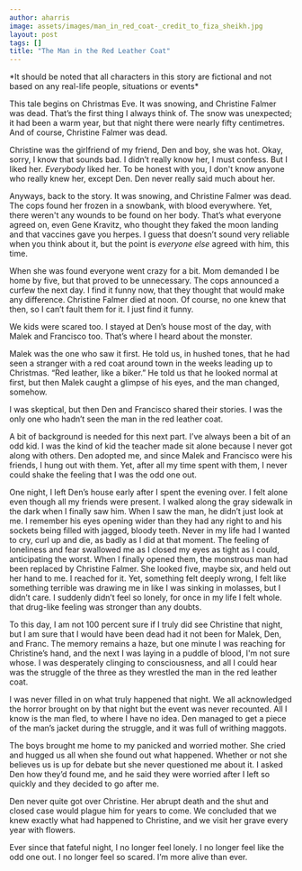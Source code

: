 ```yaml
---
author: aharris
image: assets/images/man_in_red_coat-_credit_to_fiza_sheikh.jpg
layout: post
tags: []
title: "The Man in the Red Leather Coat"
---
```



\*It should be noted that all characters in this story are fictional and 
not based on any real-life people, situations or events\*

This tale begins on Christmas Eve. It was snowing, and Christine Falmer
was dead. That’s the first thing I always think of. The snow was
unexpected; it had been a warm year, but that night there were nearly
fifty centimetres. And of course, Christine Falmer was dead.

Christine was the girlfriend of my friend, Den and boy, she was hot.
Okay, sorry, I know that sounds bad. I didn’t really know her, I must
confess. But I liked her. *Everybody* liked her. To be honest with you,
I don't know anyone who really knew her, except Den. Den never really
said much about her.

Anyways, back to the story. It was snowing, and Christine Falmer was
dead. The cops found her frozen in a snowbank, with blood everywhere.
Yet, there weren't any wounds to be found on her body. That’s what
everyone agreed on, even Gene Kravitz, who thought they faked the moon
landing and that vaccines gave you herpes. I guess that doesn’t sound
very reliable when you think about it, but the point is *everyone else*
agreed with him, this time.

When she was found everyone went crazy for a bit. Mom demanded I be home
by five, but that proved to be unnecessary. The cops announced a curfew
the next day. I find it funny now, that they thought that would make any
difference. Christine Falmer died at noon. Of course, no one knew that
then, so I can’t fault them for it. I just find it funny.

We kids were scared too. I stayed at Den’s house most of the day, with
Malek and Francisco too. That’s where I heard about the monster.

Malek was the one who saw it first. He told us, in hushed tones, that he
had seen a stranger with a red coat around town in the weeks leading up
to Christmas. “Red leather, like a biker.” He told us that he looked
normal at first, but then Malek caught a glimpse of his eyes, and the
man changed, somehow.

I was skeptical, but then Den and Francisco shared their stories. I was
the only one who hadn’t seen the man in the red leather coat.

A bit of background is needed for this next part. I’ve always been a bit
of an odd kid. I was the kind of kid the teacher made sit alone because
I never got along with others. Den adopted me, and since Malek and
Francisco were his friends, I hung out with them. Yet, after all my time
spent with them, I never could shake the feeling that I was the odd one
out.

One night, I left Den’s house early after I spent the evening over. I
felt alone even though all my friends were present. I walked along the
gray sidewalk in the dark when I finally saw him. When I saw the man, he
didn’t just look at me. I remember his eyes opening wider than they had
any right to and his sockets being filled with jagged, bloody teeth.
Never in my life had I wanted to cry, curl up and die, as badly as I did
at that moment. The feeling of loneliness and fear swallowed me as I
closed my eyes as tight as I could, anticipating the worst. When I
finally opened them, the monstrous man had been replaced by Christine
Falmer. She looked five, maybe six, and held out her hand to me. I
reached for it. Yet, something felt deeply wrong, I felt like something
terrible was drawing me in like I was sinking in molasses, but I didn’t
care. I suddenly didn’t feel so lonely, for once in my life I felt
whole. that drug-like feeling was stronger than any doubts.

To this day, I am not 100 percent sure if I truly did see Christine that
night, but I am sure that I would have been dead had it not been for
Malek, Den, and Franc. The memory remains a haze, but one minute I was
reaching for Christine’s hand, and the next I was laying in a puddle of
blood, I'm not sure whose. I was desperately clinging to consciousness,
and all I could hear was the struggle of the three as they wrestled the
man in the red leather coat.

I was never filled in on what truly happened that night. We all
acknowledged the horror brought on by that night but the event was never
recounted. All I know is the man fled, to where I have no idea. Den
managed to get a piece of the man’s jacket during the struggle, and it
was full of writhing maggots.

The boys brought me home to my panicked and worried mother. She cried
and hugged us all when she found out what happened. Whether or not she
believes us is up for debate but she never questioned me about it. I
asked Den how they’d found me, and he said they were worried after I
left so quickly and they decided to go after me.

Den never quite got over Christine. Her abrupt death and the shut and
closed case would plague him for years to come. We concluded that we
knew exactly what had happened to Christine, and we visit her grave
every year with flowers.

Ever since that fateful night, I no longer feel lonely. I no longer feel
like the odd one out. I no longer feel so scared. I’m more alive than
ever.

